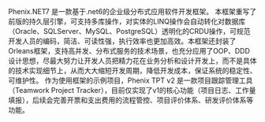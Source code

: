 Phenix.NET7 是一款基于.net6的企业级分布式应用软件开发框架。
本框架重写了前版的持久层引擎，可支持多库操作，对实体的LINQ操作会自动转化对数据库（Oracle、SQLServer、MySQL、PostgreSQL）透明化的CRDU操作，可规范开发人员的编码，简洁、可读性强，执行效率也更加高效。本框架还封装了Orleans框架，支持高并发、分布式服务的技术场景，也充分应用了OOP、DDD设计思想，尽最大努力让开发人员把精力花在业务分析和设计开发上，而不是具体的技术实现细节上，从而大大缩短开发周期，降低开发成本，保证系统的稳定性、可维护性。
作为使用框架的示例项目，Phenix TPT v2 是一款项目跟踪管理工具（Teamwork Project Tracker），目前仅实现了v1的核心功能（项目日志、工作量填报），后续会完善开票和支出费用的流程管控、项目评价体系、研发评价体系等功能。